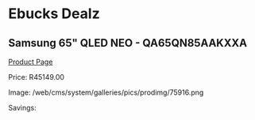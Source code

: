 
# Ebucks Dealz
## Samsung 65" QLED NEO - QA65QN85AAKXXA
[Product Page](https://www.ebucks.com/web/shop/productSelected.do?prodId=1226724445&catId=363628796)

Price: R45149.00

Image: /web/cms/system/galleries/pics/prodimg/75916.png

Savings: 


	